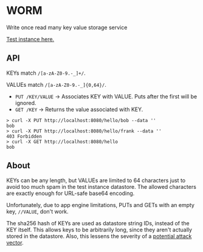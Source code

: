 WORM
====

Write once read many key value storage service

[Test instance here.](http://rodarmor-worm.appspot.com)


API
---

KEYs match `/[a-zA-Z0-9.-_]+/`.

VALUEs match `/[a-zA-Z0-9.-_]{0,64}/`.

* `PUT /KEY/VALUE` -> Associates KEY with VALUE. Puts after the first will be ignored.
* `GET /KEY` ->  Returns the value associated with KEY.

```
> curl -X PUT http://localhost:8080/hello/bob --data ''
bob
> curl -X PUT http://localhost:8080/hello/frank --data ''
403 Forbidden
> curl -X GET http://localhost:8080/hello
bob
```

About
-----

KEYs can be any length, but VALUEs are limited to 64 characters just to avoid too much spam in the test instance datastore. The allowed characters are exactly enough for URL-safe base64 encoding.

Unfortunately, due to app engine limitations, PUTs and GETs with an empty key, `//VALUE`, don't work.

The sha256 hash of KEYs are used as datastore string IDs, instead of the KEY itself. This allows keys to be arbitrarily long, since they aren't actually stored in the datastore. Also, this lessens the severity of a [potential attack vector](http://ikaisays.com/2011/01/25/app-engine-datastore-tip-monotonically-increasing-values-are-bad/).
